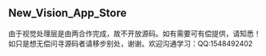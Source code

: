 ## New_Vision_App_Store
由于视觉处理层是由两合作完成，故不开放源码。如有需要可有偿提供，请知悉！如只是想无偿问寻源码者请移步别处，谢谢。欢迎沟通学习：QQ:1548492402

